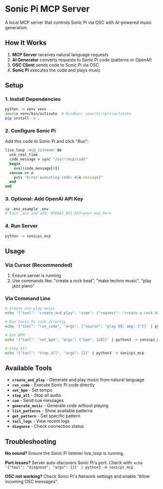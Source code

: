# Sonic Pi MCP Server

A local MCP server that controls Sonic Pi via OSC with AI-powered music generation.

## How It Works

1. **MCP Server** receives natural language requests
2. **AI Generator** converts requests to Sonic Pi code (patterns or OpenAI)
3. **OSC Client** sends code to Sonic Pi via OSC
4. **Sonic Pi** executes the code and plays music

## Setup

### 1. Install Dependencies
```bash
python -m venv venv
source venv/bin/activate  # Windows: venv\Scripts\activate
pip install -e .
```

### 2. Configure Sonic Pi
Add this code to Sonic Pi and click "Run":
```ruby
live_loop :mcp_listener do
  use_real_time
  code_message = sync "/osc*/mcp/code"
  begin
    eval(code_message[0])
  rescue => e
    puts "Error executing code: #{e.message}"
  end
end
```

### 3. Optional: Add OpenAI API Key
```bash
cp .env_example .env
# Edit .env and add: OPENAI_API_KEY=your-key-here
```

### 4. Run Server
```bash
python -m sonicpi_mcp
```

## Usage

### Via Cursor (Recommended)
1. Ensure server is running
2. Use commands like: "create a rock beat", "make techno music", "play jazz piano"

### Via Command Line
```bash
# Create and play music
echo '{"tool": "create_and_play", "args": {"request": "create a rock drum beat"}}' | python3 -m sonicpi_mcp

# Run Sonic Pi code directly
echo '{"tool": "run_code", "args": {"source": "play 60, amp: 2"}}' | python3 -m sonicpi_mcp

# Set BPM
echo '{"tool": "set_bpm", "args": {"bpm": 120}}' | python3 -m sonicpi_mcp

# Stop all
echo '{"tool": "stop_all", "args": {}}' | python3 -m sonicpi_mcp
```

## Available Tools

- **`create_and_play`** - Generate and play music from natural language
- **`run_code`** - Execute Sonic Pi code directly
- **`set_bpm`** - Set tempo
- **`stop_all`** - Stop all audio
- **`cue`** - Send cue messages
- **`generate_music`** - Generate code without playing
- **`list_patterns`** - Show available patterns
- **`get_pattern`** - Get specific pattern
- **`tail_logs`** - View recent logs
- **`diagnose`** - Check connection status

## Troubleshooting

**No sound?** Ensure the Sonic Pi listener live_loop is running.

**Port issues?** Server auto-discovers Sonic Pi's port. Check with: `echo '{"tool": "diagnose", "args": {}}' | python3 -m sonicpi_mcp`

**OSC not working?** Check Sonic Pi's Network settings and enable "Allow incoming OSC messages".